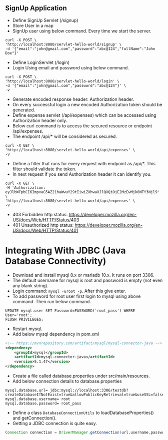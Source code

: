 ## SignUp Application
* Define SignUp Servlet (/signup)
* Store User in a map
* SignUp user using below command. Every time we start the server.
```text 
curl -X POST \
'http://localhost:8080/servlet-hello-world/signup' \
-d '{"email":"john@gmail.com","password":"abc@124","fullName":"John Doe"}'
```
* Define LoginServlet (/login)
* Login Using email and password using below command.
```text 
curl -X POST \
'http://localhost:8080/servlet-hello-world/login' \
-d '{"email":"john@gmail.com","password":"abc@124"}' \
-v
```
* Generate encoded response header: Authorization header.
* On every successful login a new encoded Authorization token should be generated.
* Define expense servlet (/api/expenses) which can be accessed using Authorization header only.
* Below curl command is to access the secured resource or endpoint /api/expenses.
* The endpoint /api/* will be considered as secured.
```text 
curl -X GET \
'http://localhost:8080/servlet-hello-world/api/expenses' \
-v
```
* Define a filter that runs for every request with endpoint as /api/*. This filter should validate the token.
* In next request if you send Authorization header it can identify you.
```text 
curl -X GET \
-H 'Authorization: eyJlbWFpbCI6ImpvaG5AZ21haWwuY29tIiwiZXhwaXJlQXQiOjE2MzEwMjk0NTY3Njl9' \
'http://localhost:8080/servlet-hello-world/api/expenses' \
-v
```
* 403 Forbidden http status: https://developer.mozilla.org/en-US/docs/Web/HTTP/Status/403
* 401 Unauthorized http status: https://developer.mozilla.org/en-US/docs/Web/HTTP/Status/401

# Integrating With JDBC (Java Database Connectivity)
* Download and install mysql 8.x or mariadb 10.x. It runs on port 3306.
* The default username for mysql is root and password is empty (not even any blank string).
* Login command: `mysql -uroot -p`. After this give enter.
* To add password for root user first login to mysql using above command. Then run below command.
```text 
UPDATE mysql.user SET Password=PASSWORD('root_pass') WHERE User='root'; 
FLUSH PRIVILEGES;
```
* Restart mysql.
* Add below mysql dependency in  pom.xml
```xml 
<!-- https://mvnrepository.com/artifact/mysql/mysql-connector-java -->
<dependency>
    <groupId>mysql</groupId>
    <artifactId>mysql-connector-java</artifactId>
    <version>5.1.47</version>
</dependency> 
```
* Create a file called database.properties under src/main/resources.
* Add below connection details to database.properties
```text 
mysql.database.url= jdbc:mysql://localhost:3306/testdb?createDatabaseIfNotExist=true&allowPublicKeyRetrieval=true&useSSL=false
mysql.database.username= root
mysql.database.password= root_pass
```
* Define a class `DatabaseConnectionUtils` to loadDatabaseProperties() and getConnection().
* Getting a JDBC connection is quite easy.
```java 
Connection connection = DriverManager.getConnection(url,username,password);
```
